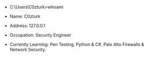 
- C:\Users\C0zturk>whoami

 - Name: C0zturk
 - Address: 127.0.0.1
 - Occupation: Security Engineer
 - Currently Learning: Pen Testing, Python & C#, Palo Alto Firewalls & Network Security.

<!--
**C0zturk/C0zturk** is a ✨ _special_ ✨ repository because its `README.md` (this file) appears on your GitHub profile.

Here are some ideas to get you started:

- 🔭 I’m currently working on ...
- 🌱 I’m currently learning ...
- 👯 I’m looking to collaborate on ...
- 🤔 I’m looking for help with ...
- 💬 Ask me about ...
- 📫 How to reach me: ...
- 😄 Pronouns: ...
- ⚡ Fun fact: ...
-->
